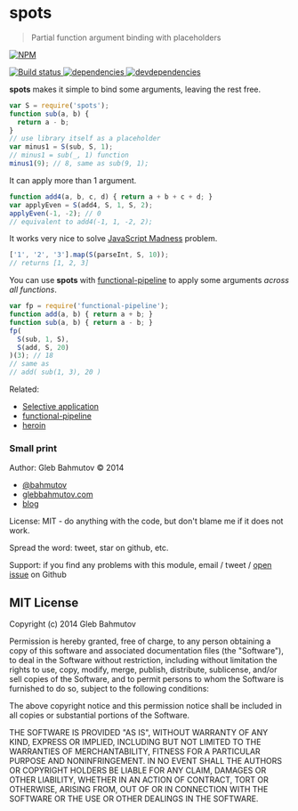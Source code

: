 # spots

> Partial function argument binding with placeholders

[![NPM][spots-icon] ][spots-url]

[![Build status][spots-ci-image] ][spots-ci-url]
[![dependencies][spots-dependencies-image] ][spots-dependencies-url]
[![devdependencies][spots-devdependencies-image] ][spots-devdependencies-url]

**spots** makes it simple to bind some arguments, leaving the rest free.

```js
var S = require('spots');
function sub(a, b) {
  return a - b;
}
// use library itself as a placeholder
var minus1 = S(sub, S, 1);
// minus1 = sub(_, 1) function
minus1(9); // 8, same as sub(9, 1);
```

It can apply more than 1 argument.

```js
function add4(a, b, c, d) { return a + b + c + d; }
var applyEven = S(add4, S, 1, S, 2);
applyEven(-1, -2); // 0
// equivalent to add4(-1, 1, -2, 2);
```

It works very nice to solve [JavaScript Madness][madness] problem.

```js
['1', '2', '3'].map(S(parseInt, S, 10));
// returns [1, 2, 3]
```

You can use **spots** with [functional-pipeline][fp] to apply some arguments *across all functions*.

```js
var fp = require('functional-pipeline');
function add(a, b) { return a + b; }
function sub(a, b) { return a - b; }
fp(
  S(sub, 1, S),
  S(add, S, 20)
)(3); // 18
// same as
// add( sub(1, 3), 20 )
```

Related: 

* [Selective application](http://bahmutov.calepin.co/selective-partial-application.html)
* [functional-pipeline][fp]
* [heroin](https://github.com/bahmutov/heroin)

### Small print

Author: Gleb Bahmutov &copy; 2014

* [@bahmutov](https://twitter.com/bahmutov)
* [glebbahmutov.com](http://glebbahmutov.com)
* [blog](http://bahmutov.calepin.co/)

License: MIT - do anything with the code, but don't blame me if it does not work.

Spread the word: tweet, star on github, etc.

Support: if you find any problems with this module, email / tweet /
[open issue](https://github.com/bahmutov/spots/issues) on Github

## MIT License

Copyright (c) 2014 Gleb Bahmutov

Permission is hereby granted, free of charge, to any person
obtaining a copy of this software and associated documentation
files (the "Software"), to deal in the Software without
restriction, including without limitation the rights to use,
copy, modify, merge, publish, distribute, sublicense, and/or sell
copies of the Software, and to permit persons to whom the
Software is furnished to do so, subject to the following
conditions:

The above copyright notice and this permission notice shall be
included in all copies or substantial portions of the Software.

THE SOFTWARE IS PROVIDED "AS IS", WITHOUT WARRANTY OF ANY KIND,
EXPRESS OR IMPLIED, INCLUDING BUT NOT LIMITED TO THE WARRANTIES
OF MERCHANTABILITY, FITNESS FOR A PARTICULAR PURPOSE AND
NONINFRINGEMENT. IN NO EVENT SHALL THE AUTHORS OR COPYRIGHT
HOLDERS BE LIABLE FOR ANY CLAIM, DAMAGES OR OTHER LIABILITY,
WHETHER IN AN ACTION OF CONTRACT, TORT OR OTHERWISE, ARISING
FROM, OUT OF OR IN CONNECTION WITH THE SOFTWARE OR THE USE OR
OTHER DEALINGS IN THE SOFTWARE.

[spots-icon]: https://nodei.co/npm/spots.png?downloads=true
[spots-url]: https://npmjs.org/package/spots
[spots-ci-image]: https://travis-ci.org/bahmutov/spots.png?branch=master
[spots-ci-url]: https://travis-ci.org/bahmutov/spots
[spots-dependencies-image]: https://david-dm.org/bahmutov/spots.png
[spots-dependencies-url]: https://david-dm.org/bahmutov/spots
[spots-devdependencies-image]: https://david-dm.org/bahmutov/spots/dev-status.png
[spots-devdependencies-url]: https://david-dm.org/bahmutov/spots#info=devDependencies

[madness]: https://github.com/raganwald-deprecated/homoiconic/blob/master/2013/01/madness.md
[fp]: https://github.com/bahmutov/functional-pipeline

